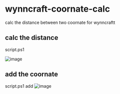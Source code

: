 # wynncraft-coornate-calc
calc the distance between two coornate for wynncraftt
## calc the distance

script.ps1 

![image](https://github.com/CN-CODEGOD/wynncraft-coornate-calc/assets/166476136/3b89b901-e1bb-43c5-97a6-442d11813b66)


## add the coornate 
script.ps1 add
![image](https://github.com/CN-CODEGOD/wynncraft-coornate-calc/assets/166476136/35d74836-21dc-4c06-94c2-8a04b6849247)

